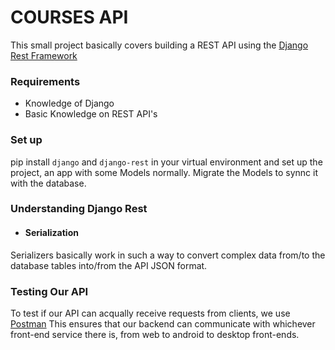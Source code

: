 # COURSES API
This small project basically covers building a REST API using the [Django Rest Framework](https://www.django-rest-framework.org)

### Requirements
* Knowledge of Django
* Basic Knowledge on REST API's
### Set up
pip install ```django``` and ```django-rest``` in your virtual environment and set up the project, an app with some Models normally. Migrate the Models to synnc it with the database.

### Understanding Django Rest
* #### Serialization
Serializers basically work in such a way to convert complex data from/to the database tables into/from the API JSON format.

### Testing Our API
To test if our API can acqually receive requests from clients, we use [Postman](https://www.postman.com)
This ensures that our backend can communicate with whichever front-end service there is, from web to android to desktop front-ends.

